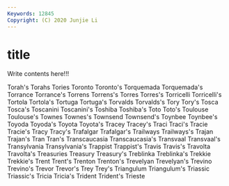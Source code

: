```yaml
---
Keywords: 12845
Copyright: (C) 2020 Junjie Li
---
```


# title

Write contents here!!!
 
Torah's 
Torahs 
Tories 
Toronto
Toronto's 
Torquemada 
Torquemada's 
Torrance 
Torrance's 
Torrens 
Torrens's 
Torres 
Torres's 
Torricelli
Torricelli's 
Tortola 
Tortola's 
Tortuga 
Tortuga's 
Torvalds 
Torvalds's 
Tory 
Tory's 
Tosca
Tosca's 
Toscanini 
Toscanini's 
Toshiba 
Toshiba's 
Toto 
Toto's 
Toulouse 
Toulouse's 
Townes
Townes's 
Townsend 
Townsend's 
Toynbee 
Toynbee's 
Toyoda 
Toyoda's 
Toyota 
Toyota's 
Tracey
Tracey's 
Traci 
Traci's 
Tracie 
Tracie's 
Tracy 
Tracy's 
Trafalgar 
Trafalgar's 
Trailways
Trailways's 
Trajan 
Trajan's 
Tran 
Tran's 
Transcaucasia 
Transcaucasia's 
Transvaal 
Transvaal's 
Transylvania
Transylvania's 
Trappist 
Trappist's 
Travis 
Travis's 
Travolta 
Travolta's 
Treasuries 
Treasury 
Treasury's
Treblinka 
Treblinka's 
Trekkie 
Trekkie's 
Trent 
Trent's 
Trenton 
Trenton's 
Trevelyan 
Trevelyan's
Trevino 
Trevino's 
Trevor 
Trevor's 
Trey 
Trey's 
Triangulum 
Triangulum's 
Triassic 
Triassic's
Tricia 
Tricia's 
Trident 
Trident's 
Trieste 
